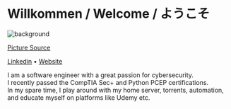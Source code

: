 # Willkommen / Welcome / ようこそ

![background](https://github.com/tg4nd4lf/tg4nd4lf/assets/60796711/46640991-6940-46cb-b3bf-b31d7c670d71)

[Picture Source](https://www.cbr.com/gandalfs-best-quotes-from-lotr-and-the-hobbit/)

[Linkedin](https://www.linkedin.com/in/klaus-moser-089/) • [Website](https://pan-galactic-gargle-blaster.de/)

I am a software engineer with a great passion for cybersecurity.\
I recently passed the CompTIA Sec+ and Python PCEP certifications.\
In my spare time, I play around with my home server, torrents, automation, and educate myself on platforms like Udemy etc.
